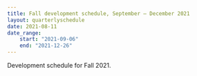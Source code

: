 ```yaml
---
title: Fall development schedule, September — December 2021
layout: quarterlyschedule
date: 2021-08-11
date_range:
    start: "2021-09-06"
    end: "2021-12-26"
---
```


Development schedule for Fall 2021.